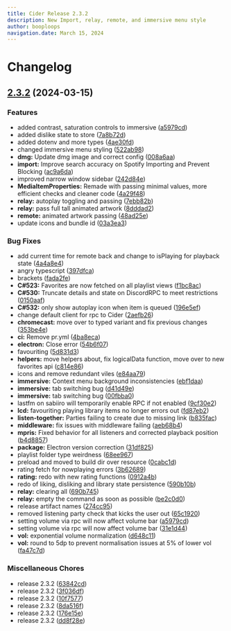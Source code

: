 ```yaml
---
title: Cider Release 2.3.2
description: New Import, relay, remote, and immersive menu style
author: booploops
navigation.date: March 15, 2024
---
```


# Changelog

## [2.3.2](https://github.com/ciderapp/Izanagi/compare/v2.3.2...v2.3.2) (2024-03-15)

### Features

- added contrast, saturation controls to immersive ([a5979cd](https://github.com/ciderapp/Izanagi/commit/a5979cd027ece2917017534ac47dfccc5bfc60e3))
- added dislike state to store ([7a8b72d](https://github.com/ciderapp/Izanagi/commit/7a8b72d0e18fa2b276947dc5527e102531f90ee2))
- added dotenv and more types ([4ae30fd](https://github.com/ciderapp/Izanagi/commit/4ae30fd845e84d078dc9253fc7747061c26c1b52))
- changed immersive menu styling ([522ab98](https://github.com/ciderapp/Izanagi/commit/522ab984d062fae9b764f4c523a759b90a141702))
- **dmg:** Update dmg image and correct config ([008a6aa](https://github.com/ciderapp/Izanagi/commit/008a6aaae1ee0abee92ae240e8f039e652b482b3))
- **import:** Improve search accuracy on Spotify Importing and Prevent Blocking ([ac9a6da](https://github.com/ciderapp/Izanagi/commit/ac9a6daf8d8e3c57661a690ded532a15a675cff6))
- improved narrow window sidebar ([242d84e](https://github.com/ciderapp/Izanagi/commit/242d84e49bd636f19f293ef0e2fc80a317e5ef5e))
- **MediaItemProperties:** Remade with passing minimal values, more efficient checks and cleaner code ([4a29f48](https://github.com/ciderapp/Izanagi/commit/4a29f487643db3eb148a4345a4f7c3b048dd5883))
- **relay:** autoplay toggling and passing ([7ebb82b](https://github.com/ciderapp/Izanagi/commit/7ebb82bab3b56ed5a467a7a60fcc008751e8bc13))
- **relay:** pass full tall animated artwork ([8dddad2](https://github.com/ciderapp/Izanagi/commit/8dddad27ccf25b73e8791b692129b38f7498fbb5))
- **remote:** animated artwork passing ([48ad25e](https://github.com/ciderapp/Izanagi/commit/48ad25ec0cf452eb9331da70e843c905c53c09c6))
- update icons and bundle id ([03a3ea3](https://github.com/ciderapp/Izanagi/commit/03a3ea3c23c36a1194df273f333e463d1d81b8bc))

### Bug Fixes

- add current time for remote back and change to isPlaying for playback state ([4a4a8e4](https://github.com/ciderapp/Izanagi/commit/4a4a8e4d736d33a32626cf5ce44dd5c82ea5c0a3))
- angry typescript ([397dfca](https://github.com/ciderapp/Izanagi/commit/397dfca8b19e699d603340b2166aa6fab098856b))
- brackets ([fada2fe](https://github.com/ciderapp/Izanagi/commit/fada2fea9e9fc05ba126145bd7d0cffdb02be783))
- **C#523:** Favorites are now fetched on all playlist views ([f1bc8ac](https://github.com/ciderapp/Izanagi/commit/f1bc8ac28a6fad80a41c8434ab756be82320479c))
- **C#530:** Truncate details and state on DiscordRPC to meet restrictions ([0150aaf](https://github.com/ciderapp/Izanagi/commit/0150aaf6b433863ecc3afcd6dffa5bbabfc0df91))
- **C#532:** only show autoplay icon when item is queued ([196e5ef](https://github.com/ciderapp/Izanagi/commit/196e5ef8e6b8e65e3cc401b405147280755eeaf1))
- change default client for rpc to Cider ([2aefb26](https://github.com/ciderapp/Izanagi/commit/2aefb269a0120093aa08b41a38ef9d4816c9ef8f))
- **chromecast:** move over to typed variant and fix previous changes ([353be4e](https://github.com/ciderapp/Izanagi/commit/353be4e38497ae613dc08f64ca1514d2493eb101))
- **ci:** Remove pr.yml ([4ba8eca](https://github.com/ciderapp/Izanagi/commit/4ba8ecadf98ff41f7d6180d79cdb131fd07ee1e6))
- **electron:** Close error ([54b6f07](https://github.com/ciderapp/Izanagi/commit/54b6f079877c1fd269e1959cb6e2ac956916232f))
- favouriting ([5d831d3](https://github.com/ciderapp/Izanagi/commit/5d831d3bbc5d9127ccfe8e688ceddb38e1a5208b))
- **helpers:** move helpers about, fix logicalData function, move over to new favorites api ([c814e86](https://github.com/ciderapp/Izanagi/commit/c814e86e54e21fb9eaa3c732f3d14378a42d1b5a))
- icons and remove redundant viles ([e84aa79](https://github.com/ciderapp/Izanagi/commit/e84aa79c8a4e01db4d8b7b6831e55eb690c311ce))
- **immersive:** Context menu background inconsistencies ([ebf1daa](https://github.com/ciderapp/Izanagi/commit/ebf1daa0a42b6461e6fef1d8494523fdf080b5d9))
- **immersive:** tab switching bug ([d41d49e](https://github.com/ciderapp/Izanagi/commit/d41d49eae8945ad0e842cd9a84a58d18ef8ae118))
- **immersive:** tab switching bug ([00fbba0](https://github.com/ciderapp/Izanagi/commit/00fbba0849628e6ad0ed6e892216adb22a82b7f0))
- lastfm on sabiiro will temporarily enable RPC if not enabled ([9cf30e2](https://github.com/ciderapp/Izanagi/commit/9cf30e26796883206559561177d626c8c580ad07))
- **lcd:** favouriting playing library items no longer errors out ([fd87eb2](https://github.com/ciderapp/Izanagi/commit/fd87eb241da8fe8e7141125e85baf4e4c942675b))
- **listen-together:** Parties failing to create due to missing link ([b835fac](https://github.com/ciderapp/Izanagi/commit/b835fac760d0f27679b9920f3df98f5ac363ec02))
- **middleware:** fix issues with middleware failing ([aeb68b4](https://github.com/ciderapp/Izanagi/commit/aeb68b4ea4ae230890a1cf3bf43693db282df414))
- **mpris:** Fixed behavior for all listeners and corrected playback position ([b4d8857](https://github.com/ciderapp/Izanagi/commit/b4d8857da7f5069f45ba7cf6fd77683b18c51e05))
- **package:** Electron version correction ([31df825](https://github.com/ciderapp/Izanagi/commit/31df8256f72f7453f0ab21db8601f4a073a7ae35))
- playlist folder type weirdness ([68ee967](https://github.com/ciderapp/Izanagi/commit/68ee9679fe1d9da467eb79c8dfb9e888050c72e6))
- preload and moved to build dir over resource ([0cabc1d](https://github.com/ciderapp/Izanagi/commit/0cabc1dfed08b7a697c17627a466757339dfbaec))
- rating fetch for nowplaying errors ([3b62689](https://github.com/ciderapp/Izanagi/commit/3b626890ce7dcfa7faf35dd945675cc6ed7522d1))
- **rating:** redo with new rating functions ([0912a4b](https://github.com/ciderapp/Izanagi/commit/0912a4b1c0b9dc4d5eb33c739753b33df97dc3da))
- redo of liking, disliking and library state persistence ([590b10b](https://github.com/ciderapp/Izanagi/commit/590b10bb4312d2637ced4b72178296bfadce040b))
- **relay:** clearing all ([690b745](https://github.com/ciderapp/Izanagi/commit/690b7451d75d5dbb6959583d0e012df96853ade0))
- **relay:** empty the command as soon as possible ([be2c0d0](https://github.com/ciderapp/Izanagi/commit/be2c0d071382f3ee20137674476e89e8140f4375))
- release artifact names ([274cc95](https://github.com/ciderapp/Izanagi/commit/274cc95a13927a374a63f4e0767551615192abc8))
- removed listening party check that kicks the user out ([65c1920](https://github.com/ciderapp/Izanagi/commit/65c192049cae1e2a5c13f3f8e8a1a096b17acd90))
- setting volume via rpc will now affect volume bar ([a5979cd](https://github.com/ciderapp/Izanagi/commit/a5979cd027ece2917017534ac47dfccc5bfc60e3))
- setting volume via rpc will now affect volume bar ([31e1d44](https://github.com/ciderapp/Izanagi/commit/31e1d442106064bc832cbe1d8e37586623c757ad))
- **vol:** exponential volume normalization ([d648c11](https://github.com/ciderapp/Izanagi/commit/d648c116805a8b5964ef4cfc38ba1241eb8136f1))
- **vol:** round to 5dp to prevent normalisation issues at 5% of lower vol ([fa47c7d](https://github.com/ciderapp/Izanagi/commit/fa47c7d6fdf522a7d40dc5d75fbdd6572e71c237))

### Miscellaneous Chores

- release 2.3.2 ([63842cd](https://github.com/ciderapp/Izanagi/commit/63842cd24276395644dcda86086f8394412b26bb))
- release 2.3.2 ([3f036df](https://github.com/ciderapp/Izanagi/commit/3f036df4dfca113dbb72aa701f730aea73db738f))
- release 2.3.2 ([10f7577](https://github.com/ciderapp/Izanagi/commit/10f7577cb14e95709ed52314fb4250280aed44bf))
- release 2.3.2 ([8da516f](https://github.com/ciderapp/Izanagi/commit/8da516f4789883fae7e339d71c31247437d065b8))
- release 2.3.2 ([176e15e](https://github.com/ciderapp/Izanagi/commit/176e15e237b839a7e80bec5647d31aded719a18e))
- release 2.3.2 ([dd8f28e](https://github.com/ciderapp/Izanagi/commit/dd8f28e2200cc1a50785404ba0da6b5b248f5e0c))

